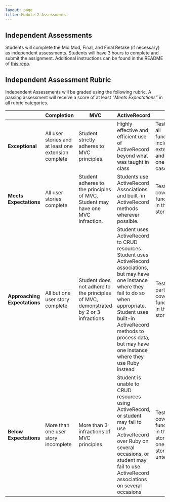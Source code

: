 ```yaml
---
layout: page
title: Module 2 Assessments
---
```


## Independent Assessments

Students will complete the Mid Mod, Final, and Final Retake (if necessary) as independent assessments. Students will have 3 hours to complete and submit the assignment. Additional instructions can be found in the README of [this repo](https://github.com/turingschool-examples/b2-mid-mod).

## Independent Assessment Rubric

Independent Assessments will be graded using the following rubric. A passing assessment will receive a score of at least *"Meets Expectations"* in all rubric categories.

| | Completion | MVC | ActiveRecord | TDD |
| -- | -- | -- | -- | -- |
| **Exceptional** | All user stories and at least one extension complete | Student strictly adheres to MVC principles.  | Highly effective and efficient use of ActiveRecord beyond what was taught in class | Tests cover all functionality including extensions and at least one edge case |
| **Meets Expectations**| All user stories complete | Student adheres to the principles of MVC. Student may have one MVC infraction. | Students use ActiveRecord Associations and built-in ActiveRecord methods wherever possible. | Tests fully cover the functionality in the user stories |
| **Approaching Expectations** | All but one user story complete | Student does not adhere to the principles of MVC, demonstrated by 2 or 3 infractions | Student uses ActiveRecord to CRUD resources. Student uses ActiveRecord associations, but may have one instance where they fail to do so when appropriate. Student uses built-in ActiveRecord methods to process data, but may have one instance where they use Ruby instead | Tests partially cover the functionality in the user stories |
| **Below Expectations** | More than one user story incomplete | More than 3 infractions of MVC principles | Student is unable to CRUD resources using ActiveRecord, or student may fail to use ActiveRecord over Ruby on several occasions, or student may fail to use ActiveRecord associations on several occasions | Tests do not cover the functionality in the user stories, or one or more stories is untested |
